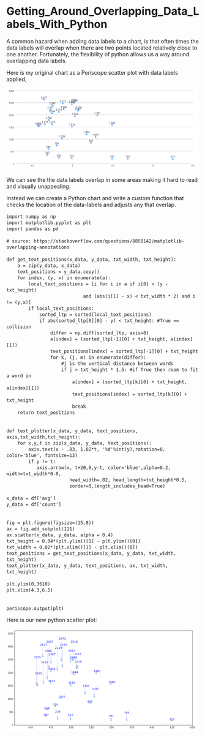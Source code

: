 # Getting_Around_Overlapping_Data_Labels_With_Python

A common hazard when adding data labels to a chart, is that often times the data labels will overlap when there are two points located relatively close to one another. Fortunately, the flexibility of python allows us a way around overlapping data labels. 

Here is my original chart as a Periscope scatter plot with data labels applied, 

![Periscope Scatter Plot](/Python/Getting_Around_Overlapping_Data_Labels_With_Python/Images/Periscope_Scatter_Plot.png)

We can see the the data labels overlap in some areas making it hard to read and visually unappealing.  

Instead we can create a Python chart and write a custom function that checks the location of the data-labels and adjusts any that overlap. 

    import numpy as np
    import matplotlib.pyplot as plt
    import pandas as pd

    # source: https://stackoverflow.com/questions/8850142/matplotlib-overlapping-annotations

    def get_text_positions(x_data, y_data, txt_width, txt_height):
        a = zip(y_data, x_data)
        text_positions = y_data.copy()
        for index, (y, x) in enumerate(a):
            local_text_positions = [i for i in a if i[0] > (y - txt_height)
                                and (abs(i[1] - x) < txt_width * 2) and i != (y,x)]
            if local_text_positions:
                sorted_ltp = sorted(local_text_positions)
                if abs(sorted_ltp[0][0] - y) < txt_height: #True == collision
                    differ = np.diff(sorted_ltp, axis=0)
                    a[index] = (sorted_ltp[-1][0] + txt_height, a[index][1])
                    text_positions[index] = sorted_ltp[-1][0] + txt_height
                    for k, (j, m) in enumerate(differ):
                        #j is the vertical distance between words
                        if j > txt_height * 1.5: #if True then room to fit a word in
                            a[index] = (sorted_ltp[k][0] + txt_height, a[index][1])
                            text_positions[index] = sorted_ltp[k][0] + txt_height
                            break
        return text_positions


    def text_plotter(x_data, y_data, text_positions, axis,txt_width,txt_height):
        for x,y,t in zip(x_data, y_data, text_positions):
            axis.text(x - .03, 1.02*t, '%d'%int(y),rotation=0, color='blue', fontsize=13)
            if y != t:
               axis.arrow(x, t+20,0,y-t, color='blue',alpha=0.2, width=txt_width*0.0,
                           head_width=.02, head_length=txt_height*0.5,
                           zorder=0,length_includes_head=True)

    x_data = df['avg']
    y_data = df['count']


    fig = plt.figure(figsize=(15,8))
    ax = fig.add_subplot(111)
    ax.scatter(x_data, y_data, alpha = 0.4)
    txt_height = 0.04*(plt.ylim()[1] - plt.ylim()[0])
    txt_width = 0.02*(plt.xlim()[1] - plt.xlim()[0])
    text_positions = get_text_positions(x_data, y_data, txt_width, txt_height)
    text_plotter(x_data, y_data, text_positions, ax, txt_width, txt_height)

    plt.ylim(0,3610)
    plt.xlim(4.3,6.5)


    periscope.output(plt)

Here is our new python scatter plot:

![Matplotlib Scatter Plot](/Python/Getting_Around_Overlapping_Data_Labels_With_Python/Images/Matplotlib_Scatter_Plot.png)
     